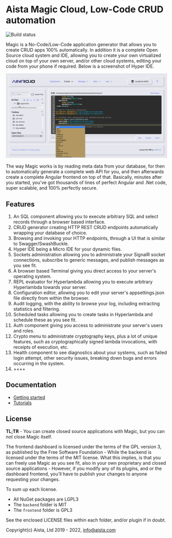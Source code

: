 
# Aista Magic Cloud, Low-Code CRUD automation

![Build status](https://github.com/polterguy/magic/actions/workflows/codeql-analysis.yml/badge.svg)

Magic is a No-Code/Low-Code application generator that allows you to create CRUD apps 100% automatically.
In addition it is a complete Open Source cloud system and IDE, allowing you to create your own virtualized
cloud on top of your own server, and/or other cloud systems, editing your code from your phone if required.
Below is a screenshot of Hyper IDE.

![Dashboard screenshot](https://raw.githubusercontent.com/polterguy/polterguy.github.io/master/images/hyper-ide-actions.jpg)

The way Magic works is by reading meta data from your database, for then to automatically generate a
complete web API for you, and then afterwards create a complete Angular frontend on top of that.
Basically, minutes after you started, you've got thousands of lines of perfect Angular and .Net code,
super scalable, and 100% perfectly secure.

## Features

1. An SQL component allowing you to execute arbitrary SQL and select records through a browser based interface.
2. CRUD generator creating HTTP REST CRUD endpoints automatically wrapping your database of choice.
3. Browsing and invoking your HTTP endpoints, through a UI that is similar to Swagger/SwashBuckle.
4. Hyper IDE being a Micro IDE for your dynamic files.
5. Sockets administration allowing you to administrate your SignalR socket connections, subscribe to generic messages, and publish messages as you see fit.
6. A browser based Terminal giving you direct access to your server's operating system.
7. REPL evaluator for Hyperlambda allowing you to execute arbitrary Hyperlambda towards your server.
8. Configuration editor, allowing you to edit your server's appsettings.json file directly from within the browser.
9. Audit logging, with the ability to browse your log, including extracting statistics and filtering.
10. Scheduled tasks allowing you to create tasks in Hyperlambda and schedule these as you see fit.
11. Auth component giving you access to administrate your server's users and roles.
12. Crypto menu to administrate cryptography keys, plus a lot of unique features, such as cryptographically signed lambda invocations, with receipts of execution, etc.
13. Health component to see diagnostics about your systems, such as failed login attempt, other security issues, breaking down bugs and errors occurring in the system.
14. ++++

## Documentation

* [Getting started](https://docs.aista.com/tutorials/getting-started/)
* [Tutorials](https://docs.aista.com/tutorials/)

## License

**TL;TR** - You can create closed source applications with Magic, but you can _not_ close Magic itself.

The frontend dashboard is licensed under the terms of the GPL version 3, as published by the Free Software Foundation -
While the backend is licensed under the terms of the MIT license. What this implies, is that you can freely use Magic
as you see fit, also in your own proprietary and closed source applications - However, if you modify any of its plugins,
and or the dashboard frontend, you'll have to publish your changes to anyone requesting your changes.

To sum up each license.

* All NuGet packages are LGPL3
* The `backend` folder is MIT
* The `frontend` folder is GPL3

See the enclosed LICENSE files within each folder, and/or plugin if in doubt.

Copyright(c) Aista, Ltd 2019 - 2022, info@aista.com
